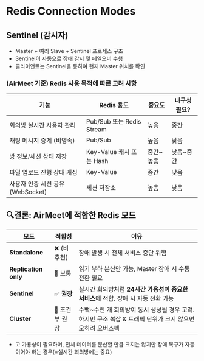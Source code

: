 # Redis Connection Modes
## Sentinel (감시자)

- Master + 여러 Slave + Sentinel 프로세스 구조
- Sentinel이 자동으로 장애 감지 및 페일오버 수행
- 클라이언트는 Sentinel을 통하여 현재 Master 위치를 확인

### (AirMeet 기준) Redis 사용 목적에 따른 고려 사항
| 기능                       | Redis 용도                | 중요도    | 내구성 필요? |
| ------------------------ | ----------------------- | ------ | ------- |
| 회의방 실시간 사용자 관리           | Pub/Sub 또는 Redis Stream | 높음     | 중간      |
| 채팅 메시지 중계 (비영속)          | Pub/Sub                 | 높음     | 낮음      |
| 방 정보/세션 상태 저장            | Key-Value 캐시 또는 Hash    | 중간\~높음 | 낮음\~중간  |
| 파일 업로드 진행 상태 캐싱          | Key-Value               | 중간     | 낮음      |
| 사용자 인증 세션 공유 (WebSocket) | 세션 저장소                  | 높음     | 낮음      |

## 🔍결론: AirMeet에 적합한 Redis 모드
| 모드                   | 적합성       | 이유                                                              |
| -------------------- | --------- | --------------------------------------------------------------- |
| **Standalone**       | ❌ (비추천)   | 장애 발생 시 전체 서비스 중단 위험                                            |
| **Replication only** | 🔶 보통     | 읽기 부하 분산만 가능, Master 장애 시 수동 전환 필요                              |
| **Sentinel**         | ✅ **권장**  | 실시간 회의방처럼 **24시간 가용성이 중요한 서비스**에 적합. 장애 시 자동 전환 가능              |
| **Cluster**          | 🔶 조건부 권장 | 수백\~수천 개 회의방이 동시 생성될 경우 고려. 하지만 구조 복잡 & 트래픽 단위가 크지 않으면 오히려 오버스펙 |

- 고 가용성이 필요하며, 전체 데이터를 분산할 만큼 크지는 않지만 장애 복구가 자동이어야 하는 경우(=실시간 회의방에는 중요)